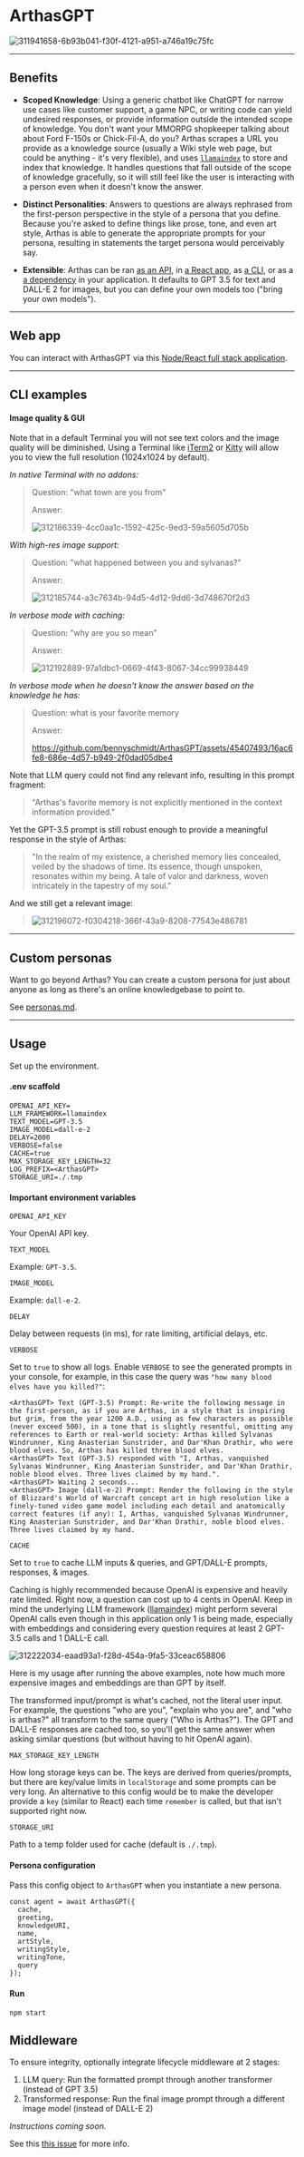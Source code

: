 # ArthasGPT

![311941658-6b93b041-f30f-4121-a951-a746a19c75fc](https://github.com/bennyschmidt/ArthasGPT/assets/45407493/05231ee1-9a40-436f-88a1-dd5b5ec73a1a)

-----

## Benefits

- **Scoped Knowledge**: Using a generic chatbot like ChatGPT for narrow use cases like customer support, a game NPC, or writing code can yield undesired responses, or provide information outside the intended scope of knowledge. You don't want your MMORPG shopkeeper talking about about Ford F-150s or Chick-Fil-A, do you? Arthas scrapes a URL you provide as a knowledge source (usually a Wiki style web page, but could be anything - it's very flexible), and uses [`llamaindex`](https://github.com/run-llama/LlamaIndexTS) to store and index that knowledge. It handles questions that fall outside of the scope of knowledge gracefully, so it will still feel like the user is interacting with a person even when it doesn't know the answer.

- **Distinct Personalities**: Answers to questions are always rephrased from the first-person perspective in the style of a persona that you define. Because you're asked to define things like prose, tone, and even art style, Arthas is able to generate the appropriate prompts for your persona, resulting in statements the target persona would perceivably say.

- **Extensible**: Arthas can be ran [as an API](https://github.com/bennyschmidt/Arthas.AI/tree/master/arthas-api), in [a React app](https://github.com/bennyschmidt/Arthas.AI/tree/master/arthas-react), as [a CLI](https://github.com/bennyschmidt/ArthasGPT/blob/master/src/index.js), or as a [a dependency](https://www.npmjs.com/package/arthasgpt) in your application. It defaults to GPT 3.5 for text and DALL-E 2 for images, but you can define your own models too ("bring your own models").

-----

## Web app

You can interact with ArthasGPT via this [Node/React full stack application](https://github.com/bennyschmidt/Arthas.AI).

-----

## CLI examples

#### Image quality & GUI

Note that in a default Terminal you will not see text colors and the image quality will be diminished. Using a Terminal like [iTerm2](https://iterm2.com) or [Kitty](https://sw.kovidgoyal.net/kitty) will allow you to view the full resolution (1024x1024 by default).

_In native Terminal with no addons:_

> Question: "what town are you from"
>
> Answer:
>
> ![312186339-4cc0aa1c-1592-425c-9ed3-59a5605d705b](https://github.com/bennyschmidt/ArthasGPT/assets/45407493/89a4858b-2b70-4ab1-bfca-92da2039d20b)

_With high-res image support:_

> Question: "what happened between you and sylvanas?"
>
> Answer:
>
> ![312185744-a3c7634b-94d5-4d12-9dd6-3d748670f2d3](https://github.com/bennyschmidt/ArthasGPT/assets/45407493/4f723771-e0c3-4825-a8ea-674a7dbbff4c)

_In verbose mode with caching:_

> Question: "why are you so mean"
>
> Answer:
>
> ![312192889-97a1dbc1-0669-4f43-8067-34cc99938449](https://github.com/bennyschmidt/ArthasGPT/assets/45407493/eb226377-f63b-40b0-b258-d00a12af46c8)

_In verbose mode when he doesn't know the answer based on the knowledge he has:_

> Question: what is your favorite memory
>
> Answer:
>
> https://github.com/bennyschmidt/ArthasGPT/assets/45407493/16ac6fe8-686e-4d57-b949-2f0dad05dbe4

Note that LLM query could not find any relevant info, resulting in this prompt fragment:

> "Arthas's favorite memory is not explicitly mentioned in the context information provided."

Yet the GPT-3.5 prompt is still robust enough to provide a meaningful response in the style of Arthas:

> "In the realm of my existence, a cherished memory lies concealed, veiled by the shadows of time. Its essence, though unspoken, resonates within my being. A tale of valor and darkness, woven intricately in the tapestry of my soul."

And we still get a relevant image:

> ![312196072-f0304218-366f-43a9-8208-77543e486781](https://github.com/bennyschmidt/ArthasGPT/assets/45407493/6b348768-4f6a-4505-a360-d74e2c4f0154)

-----

## Custom personas

Want to go beyond Arthas? You can create a custom persona for just about anyone as long as there's an online knowledgebase to point to.

See [personas.md](./personas.md).

-----

## Usage

Set up the environment.

#### .env scaffold

```
OPENAI_API_KEY=
LLM_FRAMEWORK=llamaindex
TEXT_MODEL=GPT-3.5
IMAGE_MODEL=dall-e-2
DELAY=2000
VERBOSE=false
CACHE=true
MAX_STORAGE_KEY_LENGTH=32
LOG_PREFIX=<ArthasGPT>
STORAGE_URI=./.tmp
```

#### Important environment variables

`OPENAI_API_KEY`

Your OpenAI API key.

`TEXT_MODEL`

Example: `GPT-3.5`.

`IMAGE_MODEL`

Example: `dall-e-2`.

`DELAY`

Delay between requests (in ms), for rate limiting, artificial delays, etc.

`VERBOSE`

Set to `true` to show all logs. Enable `VERBOSE` to see the generated prompts in your console, for example, in this case the query was `"how many blood elves have you killed?"`:

```
<ArthasGPT> Text (GPT-3.5) Prompt: Re-write the following message in the first-person, as if you are Arthas, in a style that is inspiring but grim, from the year 1200 A.D., using as few characters as possible (never exceed 500), in a tone that is slightly resentful, omitting any references to Earth or real-world society: Arthas killed Sylvanas Windrunner, King Anasterian Sunstrider, and Dar'Khan Drathir, who were blood elves. So, Arthas has killed three blood elves.
<ArthasGPT> Text (GPT-3.5) responded with "I, Arthas, vanquished Sylvanas Windrunner, King Anasterian Sunstrider, and Dar'Khan Drathir, noble blood elves. Three lives claimed by my hand.".
<ArthasGPT> Waiting 2 seconds...
<ArthasGPT> Image (dall-e-2) Prompt: Render the following in the style of Blizzard's World of Warcraft concept art in high resolution like a finely-tuned video game model including each detail and anatomically correct features (if any): I, Arthas, vanquished Sylvanas Windrunner, King Anasterian Sunstrider, and Dar'Khan Drathir, noble blood elves. Three lives claimed by my hand.
```

`CACHE`

Set to `true` to cache LLM inputs & queries, and GPT/DALL-E prompts, responses, & images.

Caching is highly recommended because OpenAI is expensive and heavily rate limited. Right now, a question can cost up to 4 cents in OpenAI. Keep in mind the underlying LLM framework ([llamaindex](https://github.com/run-llama/LlamaIndexTS)) might perform several OpenAI calls even though in this application only 1 is being made, especially with embeddings and considering every question requires at least 2 GPT-3.5 calls and 1 DALL-E call.

![312222034-eaad93a1-f28d-454a-9fa5-33ceac658806](https://github.com/bennyschmidt/ArthasGPT/assets/45407493/ca6bedaf-2d30-4fa6-b5e1-0484a0cffbdc)

Here is my usage after running the above examples, note how much more expensive images and embeddings are than GPT by itself.

The transformed input/prompt is what's cached, not the literal user input. For example, the questions "who are you", "explain who you are", and "who is arthas?" all transform to the same query ("Who is Arthas?"). The GPT and DALL-E responses are cached too, so you'll get the same answer when asking similar questions (but without having to hit OpenAI again).

`MAX_STORAGE_KEY_LENGTH`

How long storage keys can be. The keys are derived from queries/prompts, but there are key/value limits in `localStorage` and some prompts can be very long. An alternative to this config would be to make the developer provide a `key` (similar to React) each time `remember` is called, but that isn't supported right now.

`STORAGE_URI`

Path to a temp folder used for cache (default is `./.tmp`).

#### Persona configuration

Pass this config object to `ArthasGPT` when you instantiate a new persona.

```
const agent = await ArthasGPT({
  cache,
  greeting,
  knowledgeURI,
  name,
  artStyle,
  writingStyle,
  writingTone,
  query
});

```

#### Run

`npm start`

## Middleware

To ensure integrity, optionally integrate lifecycle middleware at 2 stages:
  1. LLM query: Run the formatted prompt through another transformer (instead of GPT 3.5)
  2. Transformed response: Run the final image prompt through a different image model (instead of DALL-E 2)

_Instructions coming soon._

See this [this issue](https://github.com/bennyschmidt/ArthasGPT/issues/1) for more info.
